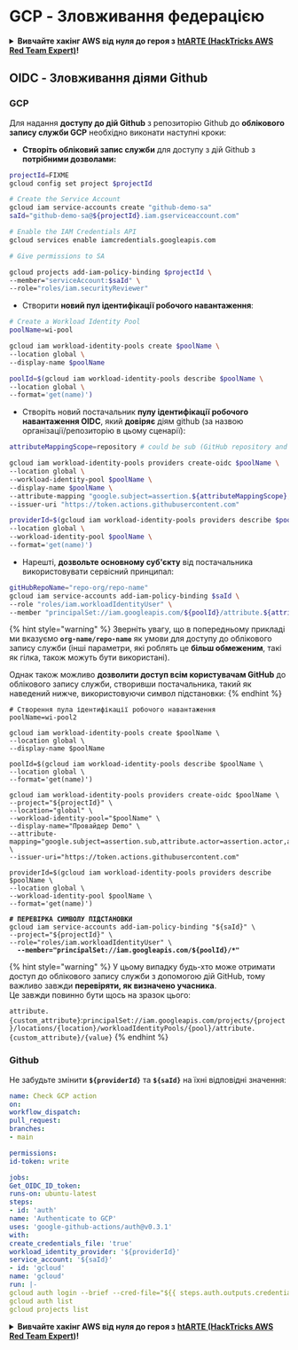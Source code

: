 # GCP - Зловживання федерацією

<details>

<summary><strong>Вивчайте хакінг AWS від нуля до героя з</strong> <a href="https://training.hacktricks.xyz/courses/arte"><strong>htARTE (HackTricks AWS Red Team Expert)</strong></a><strong>!</strong></summary>

Інші способи підтримки HackTricks:

* Якщо ви хочете побачити вашу **компанію в рекламі на HackTricks** або **завантажити HackTricks у форматі PDF**, перевірте [**ПЛАНИ ПІДПИСКИ**](https://github.com/sponsors/carlospolop)!
* Отримайте [**офіційний PEASS & HackTricks мерч**](https://peass.creator-spring.com)
* Відкрийте для себе [**Сім'ю PEASS**](https://opensea.io/collection/the-peass-family), нашу колекцію ексклюзивних [**NFT**](https://opensea.io/collection/the-peass-family)
* **Приєднуйтесь до** 💬 [**групи Discord**](https://discord.gg/hRep4RUj7f) або [**групи telegram**](https://t.me/peass) або **слідкуйте** за нами на **Twitter** 🐦 [**@hacktricks_live**](https://twitter.com/hacktricks_live)**.**
* **Поділіться своїми хакерськими трюками, надсилайте PR до** [**HackTricks**](https://github.com/carlospolop/hacktricks) **і** [**HackTricks Cloud**](https://github.com/carlospolop/hacktricks-cloud) **репозиторіїв на GitHub**.

</details>

## OIDC - Зловживання діями Github

### GCP

Для надання **доступу до дій Github** з репозиторію Github до **облікового запису служби GCP** необхідно виконати наступні кроки:

* **Створіть обліковий запис служби** для доступу з дій Github з **потрібними дозволами:**
```bash
projectId=FIXME
gcloud config set project $projectId

# Create the Service Account
gcloud iam service-accounts create "github-demo-sa"
saId="github-demo-sa@${projectId}.iam.gserviceaccount.com"

# Enable the IAM Credentials API
gcloud services enable iamcredentials.googleapis.com

# Give permissions to SA

gcloud projects add-iam-policy-binding $projectId \
--member="serviceAccount:$saId" \
--role="roles/iam.securityReviewer"
```
* Створити **новий пул ідентифікації робочого навантаження**:
```bash
# Create a Workload Identity Pool
poolName=wi-pool

gcloud iam workload-identity-pools create $poolName \
--location global \
--display-name $poolName

poolId=$(gcloud iam workload-identity-pools describe $poolName \
--location global \
--format='get(name)')
```
* Створіть новий постачальник **пулу ідентифікації робочого навантаження OIDC**, який **довіряє** діям github (за назвою організації/репозиторію в цьому сценарії):
```bash
attributeMappingScope=repository # could be sub (GitHub repository and branch) or repository_owner (GitHub organization)

gcloud iam workload-identity-pools providers create-oidc $poolName \
--location global \
--workload-identity-pool $poolName \
--display-name $poolName \
--attribute-mapping "google.subject=assertion.${attributeMappingScope},attribute.actor=assertion.actor,attribute.aud=assertion.aud,attribute.repository=assertion.repository" \
--issuer-uri "https://token.actions.githubusercontent.com"

providerId=$(gcloud iam workload-identity-pools providers describe $poolName \
--location global \
--workload-identity-pool $poolName \
--format='get(name)')
```
* Нарешті, **дозвольте основному суб'єкту** від постачальника використовувати сервісний принципал:
```bash
gitHubRepoName="repo-org/repo-name"
gcloud iam service-accounts add-iam-policy-binding $saId \
--role "roles/iam.workloadIdentityUser" \
--member "principalSet://iam.googleapis.com/${poolId}/attribute.${attributeMappingScope}/${gitHubRepoName}"
```
{% hint style="warning" %}
Зверніть увагу, що в попередньому прикладі ми вказуємо **`org-name/repo-name`** як умови для доступу до облікового запису служби (інші параметри, які роблять це **більш обмеженим**, такі як гілка, також можуть бути використані).

Однак також можливо **дозволити доступ всім користувачам GitHub** до облікового запису служби, створивши постачальника, такий як наведений нижче, використовуючи символ підстановки:
{% endhint %}

<pre class="language-bash"><code class="lang-bash"># Створення пула ідентифікації робочого навантаження
poolName=wi-pool2

gcloud iam workload-identity-pools create $poolName \
--location global \
--display-name $poolName

poolId=$(gcloud iam workload-identity-pools describe $poolName \
--location global \
--format='get(name)')

gcloud iam workload-identity-pools providers create-oidc $poolName \
--project="${projectId}" \
--location="global" \
--workload-identity-pool="$poolName" \
--display-name="Провайдер Demo" \
--attribute-mapping="google.subject=assertion.sub,attribute.actor=assertion.actor,attribute.aud=assertion.aud" \
--issuer-uri="https://token.actions.githubusercontent.com"

providerId=$(gcloud iam workload-identity-pools providers describe $poolName \
--location global \
--workload-identity-pool $poolName \
--format='get(name)')

<strong># ПЕРЕВІРКА СИМВОЛУ ПІДСТАНОВКИ
</strong>gcloud iam service-accounts add-iam-policy-binding "${saId}" \
--project="${projectId}" \
--role="roles/iam.workloadIdentityUser" \
<strong>  --member="principalSet://iam.googleapis.com/${poolId}/*"
</strong></code></pre>

{% hint style="warning" %}
У цьому випадку будь-хто може отримати доступ до облікового запису служби з допомогою дій GitHub, тому важливо завжди **перевіряти, як визначено учасника**.\
Це завжди повинно бути щось на зразок цього:&#x20;

`attribute.{custom_attribute}`:`principalSet://iam.googleapis.com/projects/{project}/locations/{location}/workloadIdentityPools/{pool}/attribute.{custom_attribute}/{value}`
{% endhint %}

### Github

Не забудьте змінити **`${providerId}`** та **`${saId}`** на їхні відповідні значення:
```yaml
name: Check GCP action
on:
workflow_dispatch:
pull_request:
branches:
- main

permissions:
id-token: write

jobs:
Get_OIDC_ID_token:
runs-on: ubuntu-latest
steps:
- id: 'auth'
name: 'Authenticate to GCP'
uses: 'google-github-actions/auth@v0.3.1'
with:
create_credentials_file: 'true'
workload_identity_provider: '${providerId}'
service_account: '${saId}'
- id: 'gcloud'
name: 'gcloud'
run: |-
gcloud auth login --brief --cred-file="${{ steps.auth.outputs.credentials_file_path }}"
gcloud auth list
gcloud projects list
```
<details>

<summary><strong>Вивчайте хакінг AWS від нуля до героя з</strong> <a href="https://training.hacktricks.xyz/courses/arte"><strong>htARTE (HackTricks AWS Red Team Expert)</strong></a><strong>!</strong></summary>

Інші способи підтримки HackTricks:

* Якщо ви хочете побачити свою **компанію рекламовану на HackTricks** або **завантажити HackTricks у форматі PDF**, перевірте [**ПЛАНИ ПІДПИСКИ**](https://github.com/sponsors/carlospolop)!
* Отримайте [**офіційний PEASS & HackTricks мерч**](https://peass.creator-spring.com)
* Відкрийте для себе [**Сім'ю PEASS**](https://opensea.io/collection/the-peass-family), нашу колекцію ексклюзивних [**NFT**](https://opensea.io/collection/the-peass-family)
* **Приєднуйтесь до** 💬 [**групи Discord**](https://discord.gg/hRep4RUj7f) або [**групи telegram**](https://t.me/peass) або **слідкуйте** за нами на **Twitter** 🐦 [**@hacktricks_live**](https://twitter.com/hacktricks_live)**.**
* **Поділіться своїми хакерськими трюками, надсилайте PR до** [**HackTricks**](https://github.com/carlospolop/hacktricks) **і** [**HackTricks Cloud**](https://github.com/carlospolop/hacktricks-cloud) **репозиторіїв на GitHub**.

</details>
